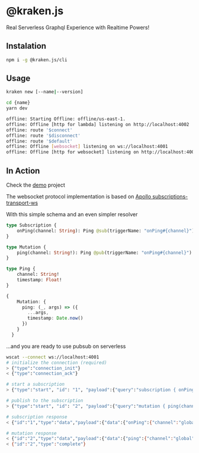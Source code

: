 # @kraken.js

Real Serverless Graphql Experience with Realtime Powers!

## Instalation

```sh
npm i -g @kraken.js/cli
```

## Usage

```sh
kraken new [--name|--version]
```

```sh
cd {name}
yarn dev

offline: Starting Offline: offline/us-east-1.
offline: Offline [http for lambda] listening on http://localhost:4002
offline: route '$connect'
offline: route '$disconnect'
offline: route '$default'
offline: Offline [websocket] listening on ws://localhost:4001
offline: Offline [http for websocket] listening on http://localhost:4001
```

## In Action

Check the [demo](packages/demo) project

The websocket protocol implementation is based on [Apollo subscriptions-transport-ws](https://github.com/apollographql/subscriptions-transport-ws/blob/master/PROTOCOL.md)

With this simple schema and an even simpler resolver

```graphql
type Subscription {
    onPing(channel: String): Ping @sub(triggerName: "onPing#{channel}")
}

type Mutation {
    ping(channel: String!): Ping @pub(triggerName: "onPing#{channel}")
}

type Ping {
    channel: String!
    timestamp: Float!
}
```

```ts
{
    Mutation: {
      ping: (_, args) => ({
        ...args,
        timestamp: Date.now()
      })
    }
  }
```

...and you are ready to use pubsub on serverless

```sh
wscat --connect ws://localhost:4001
# initialize the connection (required)
> {"type":"connection_init"}
< {"type":"connection_ack"}

# start a subscription
> {"type":"start", "id": "1", "payload":{"query":"subscription { onPing(channel: \"global\") }"}}

# publish to the subscription
> {"type":"start", "id": "2", "payload":{"query":"mutation { ping(channel: \"global\") { channel timestamp } }"}}

# subscription response
< {"id":"1","type":"data","payload":{"data":{"onPing":{"channel":"global","timestamp":1599781288309,"__typename":"Ping"}}}}

# mutation response
< {"id":"2","type":"data","payload":{"data":{"ping":{"channel":"global","timestamp":1599781288309}}}} # mutation response
< {"id":"2","type":"complete"}
```
